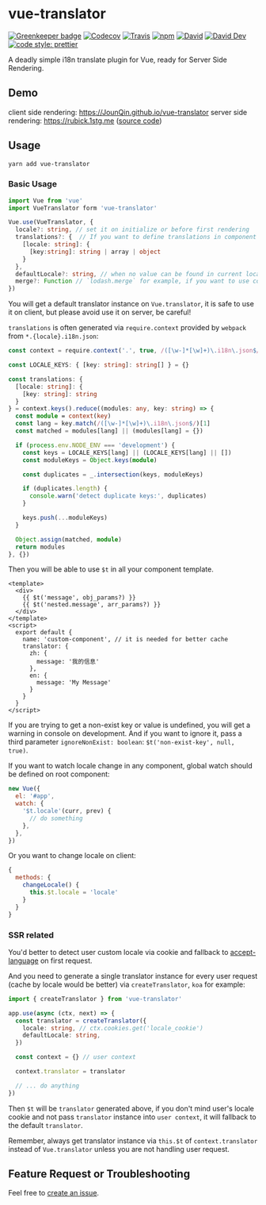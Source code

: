 # vue-translator

[![Greenkeeper badge](https://badges.greenkeeper.io/JounQin/vue-translator.svg)](https://greenkeeper.io/)
[![Codecov](https://img.shields.io/codecov/c/github/JounQin/vue-translator.svg)](https://codecov.io/gh/JounQin/vue-translator)
[![Travis](https://img.shields.io/travis/JounQin/vue-translator.svg)](https://travis-ci.org/JounQin/vue-translator)
[![npm](https://img.shields.io/npm/dt/vue-translator.svg)](https://www.npmjs.com/package/vue-translator)
[![David](https://img.shields.io/david/JounQin/vue-translator.svg)](https://david-dm.org/JounQin/vue-translator)
[![David Dev](https://img.shields.io/david/dev/JounQin/vue-translator.svg)](https://david-dm.org/JounQin/vue-translator?type=dev)
[![code style: prettier](https://img.shields.io/badge/code_style-prettier-ff69b4.svg)](https://github.com/prettier/prettier)

A deadly simple i18n translate plugin for Vue, ready for Server Side Rendering.

## Demo

client side rendering: https://JounQin.github.io/vue-translator
server side rendering: https://rubick.1stg.me ([source code](https://github.com/JounQin/Rubick))

## Usage

```bash
yarn add vue-translator
```

### Basic Usage

```ts
import Vue from 'vue'
import VueTranslator form 'vue-translator'

Vue.use(VueTranslator, {
  locale?: string, // set it on initialize or before first rendering
  translations?: {  // If you want to define translations in component only, no need to set it on initialize
    [locale: string]: {
      [key:string]: string | array | object
    }
  },
  defaultLocale?: string, // when no value can be found in current locale, try to fallback to defaultLocale
  merge?: Function // `lodash.merge` for example, if you want to use component translator you must pass it
})
```

You will get a default translator instance on `Vue.translator`, it is safe to use it on client, but please avoid use it on server, be careful!

`translations` is often generated via `require.context` provided by `webpack` from `*.{locale}.i18n.json`:

```ts
const context = require.context('.', true, /([\w-]*[\w]+)\.i18n\.json$/)

const LOCALE_KEYS: { [key: string]: string[] } = {}

const translations: {
  [locale: string]: {
    [key: string]: string
  }
} = context.keys().reduce((modules: any, key: string) => {
  const module = context(key)
  const lang = key.match(/([\w-]*[\w]+)\.i18n\.json$/)[1]
  const matched = modules[lang] || (modules[lang] = {})

  if (process.env.NODE_ENV === 'development') {
    const keys = LOCALE_KEYS[lang] || (LOCALE_KEYS[lang] || [])
    const moduleKeys = Object.keys(module)

    const duplicates = _.intersection(keys, moduleKeys)

    if (duplicates.length) {
      console.warn('detect duplicate keys:', duplicates)
    }

    keys.push(...moduleKeys)
  }

  Object.assign(matched, module)
  return modules
}, {})
```

Then you will be able to use `$t` in all your component template.

```vue
<template>
  <div>
    {{ $t('message', obj_params?) }}
    {{ $t('nested.message', arr_params?) }}
  </div>
</template>
<script>
  export default {
    name: 'custom-component', // it is needed for better cache
    translator: {
      zh: {
        message: '我的信息'
      },
      en: {
        message: 'My Message'
      }
    }
  }
</script>
```

If you are trying to get a non-exist key or value is undefined, you will get a warning in console on development. And if you want to ignore it, pass a third parameter `ignoreNonExist: boolean`: `$t('non-exist-key', null, true)`.

If you want to watch locale change in any component, global watch should be defined on root component:

```js
new Vue({
  el: '#app',
  watch: {
    '$t.locale'(curr, prev) {
      // do something
    },
  },
})
```

Or you want to change locale on client:

```js
{
  methods: {
    changeLocale() {
      this.$t.locale = 'locale'
    }
  }
}
```

### SSR related

You'd better to detect user custom locale via cookie and fallback to [accept-language](https://github.com/tinganho/node-accept-language) on first request.

And you need to generate a single translator instance for every user request (cache by locale would be better) via `createTranslator`, `koa` for example:

```ts
import { createTranslator } from 'vue-translator'

app.use(async (ctx, next) => {
  const translator = createTranslator({
    locale: string, // ctx.cookies.get('locale_cookie')
    defaultLocale: string,
  })

  const context = {} // user context

  context.translator = translator

  // ... do anything
})
```

Then `$t` will be `translator` generated above, if you don't mind user's locale cookie and not pass `translator` instance into `user context`, it will fallback to the default `translator`.

Remember, always get translator instance via `this.$t` of `context.translator` instead of `Vue.translator` unless you are not handling user request.

## Feature Request or Troubleshooting

Feel free to [create an issue](https://github.com/JounQin/vue-translator/issues/new).
